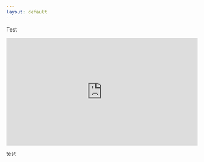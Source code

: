 ```yaml
---
layout: default
---
```


Test

<div style="width:100%;height:0px;position:relative;padding-bottom:56.250%;"><iframe src="https://streamable.com/e/8i5k03" frameborder="0" width="100%" height="100%" allowfullscreen style="width:100%;height:100%;position:absolute;left:0px;top:0px;overflow:hidden;"></iframe></div>

test
